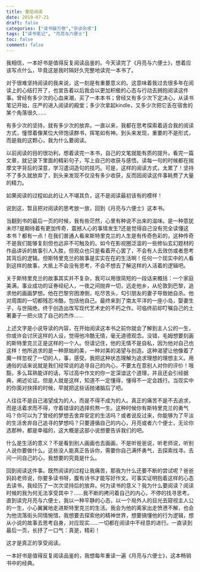 ```yaml
---
title: 重拾阅读
date: 2019-07-21
draft: false
categories: ["读书破万卷","杂谈杂感"]
tags: ["读书笔记", "月亮与六便士"]
toc: false
comment: false
---
```


我相信，一本好书是值得反复阅读品鉴的。今天读完了《月亮与六便士》，想着应该写点什么，毕竟这是我时隔好久完整地读完一本书了。

对于很难坚持阅读的我来说，这一刻是有重要意义的。这意味着我过去很多年在阅读上的心结打开了，也宣告着以后我会以更加积极的心态与行动去拥抱阅读这件事。曾经有多少次的心血来潮，买了一本本书；曾经又有多少次下定决心，从读书笔记开始，庄严的进入阅读的殿堂；多少次拿起kindle，又多少次把它丢在宿舍的某个角落很久&#x2026;&#x2026;

有多少次的坚持，就有多少次的放弃。一直以来，我都在思考探索着适合我的阅读方式，憧憬着像某位大师饱读群书，挥笔如有神。到头来发现，重要的不是形式，而是我的这颗心，我为什么要阅读。

以前阅读的目的很功利，想着读完一本书，自己的文笔就能有质的提升。看完一篇文章，就记录下里面的精彩句子，写上自己的收获与感悟。读每一句的时候都在揣摩文字背后的深意，学习遣词造句的技巧。可是，这样的阅读方式，太累了！坚持不了多久就放弃了，到头来发现不仅没有多少收获，反而因阅读这件事耗费了大量的精力。

如果阅读的过程如此的让人不堪其负，这不是阅读最初该有的模样！

说到这，暂且把对阅读的思考放一放，回到《月亮与六便士》这本书。

当翻到书的最后一页的时候，我有些茫然，心里有种说不出来的滋味。是一种意犹未尽?是期待着有更加传奇，震撼人心的事情发生?还是觉得自己没有完全读懂这本书？都有一点！在我们普通人看来斯特里克兰的人生是有传奇色彩的，这种传奇不是我们能够复刻但也远非不可触及的。如今在影视圈泛滥的一些修仙玄幻题材的作品讲诉的故事引人入胜，但观众也只是看着开心罢了，不会有人去效仿或者思考其背后的逻辑。但斯特里克兰的故事是实实在在的生活啊！任何一个现实中的人看到这样的故事，大抵上不会没有思考，不会不想去了解这样的人活着的逻辑吧。

关于斯特里克兰的故事其实并不复杂，我可以用很简短的一段话来概括：一个家庭美满，事业成功的证券经纪人，一夜之间抛弃一切，远走他乡，从伦敦到巴黎，追求他的画画梦想。他在巴黎穷困潦倒，吃尽苦头，勾引朋友的妻子导致她自杀。他对周围的一切都残忍冷酷，包括他自己。最终来到了南太平洋的一座小岛，娶妻生子，与世隔绝，终于创造出改写现代艺术史的不朽之作。可临终前却叮嘱自己的土著妻子一把火烧了自己的杰作&#x2026;&#x2026;

上述文字是小说导读的内容，在开始阅读这本书之前你就会了解到主人公的一生，你或许会讨厌这样的人设，觉得他冷酷无情，毫无道德观念。没错，毛姆想要刻画的斯特里克兰正是这样的一个人。但请记住，他的无情不是自私，因为他对自己也这样！他所追求的是一种原始的美，一种对美的渴望与创造。这种渴望让他像着了魔一样忽视了一切的人，事，感受。我把这种状态理解为追求理想的理想主义。用通俗的话来说就是我们经常说的追寻自己的内心，不要太在意别人对你的评价！哦豁，多么耳熟能详的话，写过高中作文的你一定深谙这个道理，并且还会引经据典，阐述论证。但是人就是这样，知道不一定懂得，懂得不一定会践行。当现实中的你面对抉择的时候，早就把这些话抛诸脑后了吧。

人往往不是自己渴望成为的人，而是不得不成为的人。真正的痛苦不是不去追求，而是活着求而不得，守着错误的选择煎熬一生。这种时候你有斯特里克兰的勇气吗？你可以为了曾经的梦想去舍弃安定的生活吗？或者说反过来，你能够为了平淡的生活舍弃自己追寻的梦想吗？只要遵循自己的内心，月亮或者六个便士，无论你选那种，都是幸福的，这大概是这部小说想要告诉我们的吧。

什么是生活的意义？不是看到别人画画也去画画，不是听爸爸说，听老师说，听别人说你要做什么。这些没人能真正告诉你，需要你自己满怀勇气，去探索找寻。去问一问自己的心，我想要的究竟是什么。

回到阅读这件事。既然阅读的过程让我痛苦，那我为什么还要不断的尝试呢？爸爸妈妈老师说，你要多读书呀，腹有诗书才能写好作文。可事实证明抱着这样的心态去读书，我经历了一次次坚持后的放弃。何为读书的意义？我为什么要阅读？阅读时候的我为何无法享受其中？&#x2026;&#x2026;我不断的拷问着自己的内心，不停的找寻思考。直到读完月亮与六便士，我以一种平静的心态，以一个局外人的目光去窥视主人公的一生，小心翼翼地走进斯特里克兰的生活。我会为他的离家出走愤懑不解，也会为他流落街头同情惋惜，我想要去探索他的精神世界，想要搞懂他的行为逻辑，想从小说的故事去思考自身，对应现实&#x2026;&#x2026;一切都在阅读中不经意的进行。一直读到最后一页，长抒了一口气：真是，精彩！

这才是真正的享受阅读。

一本好书是值得反复阅读品鉴的，我想每年重读一遍《月亮与六便士》，这本畅销书中的经典。
